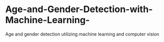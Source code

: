 # Age-and-Gender-Detection-with-Machine-Learning-
Age and gender detection utilizing machine learning and computer vision
